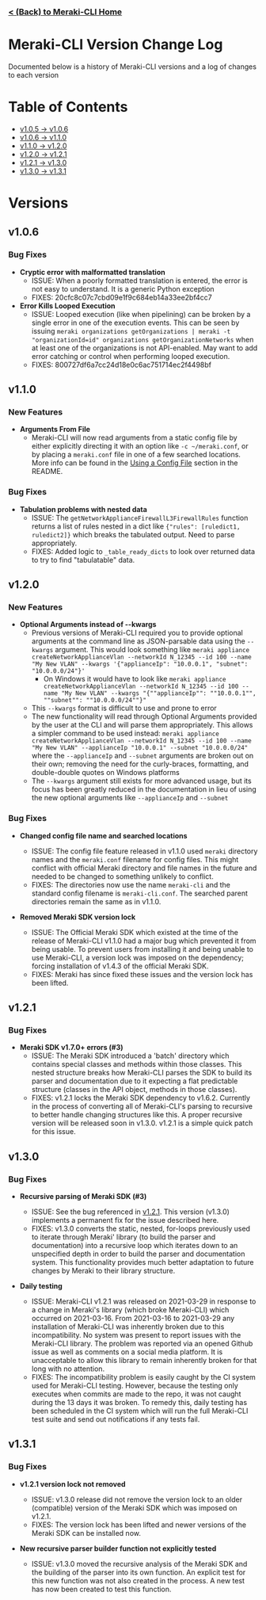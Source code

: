 ###  [< (Back) to Meraki-CLI Home](https://github.com/PackeTsar/meraki-cli/)


# Meraki-CLI Version Change Log

Documented below is a history of Meraki-CLI versions and a log of changes to each version


# Table of Contents
- [v1.0.5 -> v1.0.6](#v106)
- [v1.0.6 -> v1.1.0](#v110)
- [v1.1.0 -> v1.2.0](#v120)
- [v1.2.0 -> v1.2.1](#v121)
- [v1.2.1 -> v1.3.0](#v130)
- [v1.3.0 -> v1.3.1](#v130)


# Versions

## v1.0.6

### Bug Fixes

- **Cryptic error with malformatted translation**
    - ISSUE: When a poorly formatted translation is entered, the error is not easy to understand. It is a generic Python exception
    - FIXES: 20cfc8c07c7cbd09e1f9c684eb14a33ee2bf4cc7
- **Error Kills Looped Execution**
    - ISSUE: Looped execution (like when pipelining) can be broken by a single error in one of the execution events. This can be seen by issuing `meraki organizations getOrganizations | meraki -t "organizationId=id" organizations getOrganizationNetworks` when at least one of the organizations is not API-enabled. May want to add error catching or control when performing looped execution.
    - FIXES: 800727df6a7cc24d18e0c6ac751714ec2f4498bf

## v1.1.0

### New Features

- **Arguments From File**
    - Meraki-CLI will now read arguments from a static config file by either explicitly directing it with an option like `-c ~/meraki.conf`, or by placing a `meraki.conf` file in one of a few searched locations. More info can be found in the [Using a Config File](https://github.com/PackeTsar/meraki-cli/#using-a-config-file) section in the README.

### Bug Fixes

- **Tabulation problems with nested data**
    - ISSUE: The `getNetworkApplianceFirewallL3FirewallRules` function returns a list of rules nested in a dict like `{"rules": [ruledict1, ruledict2]}` which breaks the tabulated output. Need to parse appropriately.
    - FIXES: Added logic to `_table_ready_dicts` to look over returned data to try to find "tabulatable" data.

## v1.2.0

### New Features

- **Optional Arguments instead of --kwargs**
    - Previous versions of Meraki-CLI required you to provide optional arguments at the command line as JSON-parsable data using the `--kwargs` argument. This would look something like `meraki appliance createNetworkApplianceVlan --networkId N_12345 --id 100 --name "My New VLAN" --kwargs '{"applianceIp": "10.0.0.1", "subnet": "10.0.0.0/24"}'`
        - On Windows it would have to look like `meraki appliance createNetworkApplianceVlan --networkId N_12345 --id 100 --name "My New VLAN" --kwargs "{""applianceIp"": ""10.0.0.1"", ""subnet"": ""10.0.0.0/24""}"`
    - This `--kwargs` format is difficult to use and prone to error
    - The new functionality will read through Optional Arguments provided by the user at the CLI and will parse them appropriately. This allows a simpler command to be used instead: `meraki appliance createNetworkApplianceVlan --networkId N_12345 --id 100 --name "My New VLAN" --applianceIp "10.0.0.1" --subnet "10.0.0.0/24"` where the `--applianceIp` and `--subnet` arguments are broken out on their own; removing the need for the curly-braces, formatting, and double-double quotes on Windows platforms
    - The `--kwargs` argument still exists for more advanced usage, but its focus has been greatly reduced in the documentation in lieu of using the new optional arguments like `--applianceIp` and `--subnet`

### Bug Fixes

- **Changed config file name and searched locations**
    - ISSUE: The config file feature released in v1.1.0 used `meraki` directory names and the `meraki.conf` filename for config files. This might conflict with official Meraki directory and file names in the future and needed to be changed to something unlikely to conflict.
    - FIXES: The directories now use the name `meraki-cli` and the standard config filename is `meraki-cli.conf`. The searched parent directories remain the same as in v1.1.0.

- **Removed Meraki SDK version lock**
    - ISSUE: The Official Meraki SDK which existed at the time of the release of Meraki-CLI v1.1.0 had a major bug which prevented it from being usable. To prevent users from installing it and being unable to use Meraki-CLI, a version lock was imposed on the dependency; forcing installation of v1.4.3 of the official Meraki SDK.
    - FIXES: Meraki has since fixed these issues and the version lock has been lifted.

## v1.2.1

### Bug Fixes

- **Meraki SDK v1.7.0+ errors (#3)**
    - ISSUE: The Meraki SDK introduced a 'batch' directory which contains special classes and methods within those classes. This nested structure breaks how Meraki-CLI parses the SDK to build its parser and documentation due to it expecting a flat predictable structure (classes in the API object, methods in those classes).
    - FIXES: v1.2.1 locks the Meraki SDK dependency to v1.6.2. Currently in the process of converting all of Meraki-CLI's parsing to recursive to better handle changing structures like this. A proper recursive version will be released soon in v1.3.0. v1.2.1 is a simple quick patch for this issue.

## v1.3.0

### Bug Fixes

- **Recursive parsing of Meraki SDK (#3)**
    - ISSUE: See the bug referenced in [v1.2.1](#v121). This version (v1.3.0) implements a permanent fix for the issue described here.
    - FIXES: v1.3.0 converts the static, nested, for-loops previously used to iterate through Meraki' library (to build the parser and documentation) into a recursive loop which iterates down to an unspecified depth in order to build the parser and documentation system. This functionality provides much better adaptation to future changes by Meraki to their library structure.

- **Daily testing**
    - ISSUE: Meraki-CLI v1.2.1 was released on 2021-03-29 in response to a change in Meraki's library (which broke Meraki-CLI) which occurred on 2021-03-16. From 2021-03-16 to 2021-03-29 any installation of Meraki-CLI was inherently broken due to this incompatibility. No system was present to report issues with the Meraki-CLI library. The problem was reported via an opened Github issue as well as comments on a social media platform. It is unacceptable to allow this library to remain inherently broken for that long with no attention.
    - FIXES: The incompatibility problem is easily caught by the CI system used for Meraki-CLI testing. However, because the testing only executes when commits are made to the repo, it was not caught during the 13 days it was broken. To remedy this, daily testing has been scheduled in the CI system which will run the full Meraki-CLI test suite and send out notifications if any tests fail.

## v1.3.1

### Bug Fixes

- **v1.2.1 version lock not removed**
    - ISSUE: v1.3.0 release did not remove the version lock to an older (compatible) version of the Meraki SDK which was imposed on v1.2.1.
    - FIXES: The version lock has been lifted and newer versions of the Meraki SDK can be installed now.

- **New recursive parser builder function not explicitly tested**
    - ISSUE: v1.3.0 moved the recursive analysis of the Meraki SDK and the building of the parser into its own function. An explicit test for this new function was not also created in the process. A new test has now been created to test this function.
